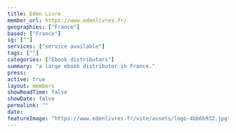 ```yaml
---
title: Eden Livre
member_url: https://www.edenlivres.fr/
geographies: ["France"]
based: ["France"]
ig: [""] 
services: ["service available"] 
tags: [""]
categories: ["Ebook distributors"]
summary: "a large ebook distributor in France."
press:
active: true
layout: members
showReadTime: false
showDate: false
permalink: ""
date: 
featureImage: "https://www.edenlivres.fr/vite/assets/logo-4bb6b932.jpg"
---
```

